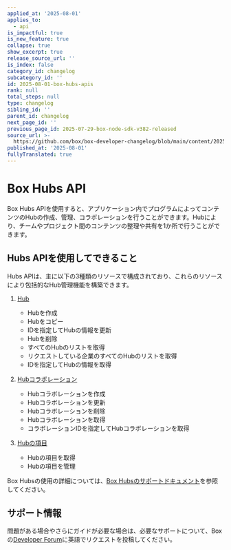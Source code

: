 ```yaml
---
applied_at: '2025-08-01'
applies_to:
  - api
is_impactful: true
is_new_feature: true
collapse: true
show_excerpt: true
release_source_url: ''
is_index: false
category_id: changelog
subcategory_id: ''
id: 2025-08-01-box-hubs-apis
rank: null
total_steps: null
type: changelog
sibling_id: ''
parent_id: changelog
next_page_id: ''
previous_page_id: 2025-07-29-box-node-sdk-v382-released
source_url: >-
  https://github.com/box/box-developer-changelog/blob/main/content/2025/08-01-box-hubs-apis.md
published_at: '2025-08-01'
fullyTranslated: true
---
```

# Box Hubs API

Box Hubs APIを使用すると、アプリケーション内でプログラムによってコンテンツのHubの作成、管理、コラボレーションを行うことができます。Hubにより、チームやプロジェクト間のコンテンツの整理や共有を1か所で行うことができます。

## Hubs APIを使用してできること

Hubs APIは、主に以下の3種類のリソースで構成されており、これらのリソースにより包括的なHub管理機能を構築できます。

<!-- more -->

1. [Hub][1]
   * Hubを作成
   * Hubをコピー
   * IDを指定してHubの情報を更新
   * Hubを削除
   * すべてのHubのリストを取得
   * リクエストしている企業のすべてのHubのリストを取得
   * IDを指定してHubの情報を取得

2. [Hubコラボレーション][2]
   * Hubコラボレーションを作成
   * Hubコラボレーションを更新
   * Hubコラボレーションを削除
   * Hubコラボレーションを取得
   * コラボレーションIDを指定してHubコラボレーションを取得

3. [Hubの項目][3]
   * Hubの項目を取得
   * Hubの項目を管理

Box Hubsの使用の詳細については、[Box Hubsのサポートドキュメント][4]を参照してください。

## サポート情報

問題がある場合やさらにガイドが必要な場合は、必要なサポートについて、Boxの[Developer Forum][5]に英語でリクエストを投稿してください。

[1]: https://developer.box.com/reference/v2025.0/resources/hub/

[2]: https://developer.box.com/reference/v2025.0/resources/hub-collaboration/

[3]: https://developer.box.com/reference/v2025.0/resources/hub-item/

[4]: https://support.box.com/hc/en-us/sections/26102544955027-Box-Hubs

[5]: https://community.box.com/
